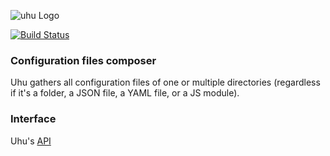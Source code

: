 ![uhu Logo](https://raw.github.com/hapipip/uhu/master/images/uhu.png)

[![Build Status](https://travis-ci.org/hapipip/uhu.svg)](https://travis-ci.org/hapipip/uhu)

### Configuration files composer

Uhu gathers all configuration files of one or multiple directories (regardless if it's a folder, a JSON file, a YAML file, or a JS module).

### Interface

Uhu's [API](API.md)
